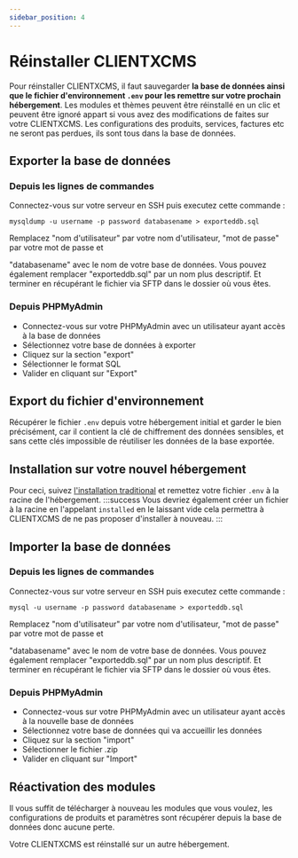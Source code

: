 ```yaml
---
sidebar_position: 4
--- 
```

# Réinstaller CLIENTXCMS

Pour réinstaller CLIENTXCMS, il faut sauvegarder **la base de données ainsi que le fichier d'environnement `.env` pour les remettre sur votre prochain hébergement**.
Les modules et thèmes peuvent être réinstallé en un clic et peuvent être ignoré appart si vous avez des modifications de faites sur votre CLIENTXCMS.
Les configurations des produits, services, factures etc ne seront pas perdues, ils sont tous dans la base de données.
## Exporter la base de données
### Depuis les lignes de commandes
Connectez-vous sur votre serveur en SSH puis executez cette commande : 

`mysqldump -u username -p password databasename > exporteddb.sql`

Remplacez "nom d'utilisateur" par votre nom d'utilisateur, "mot de passe" par votre mot de passe et

"databasename" avec le nom de votre base de données. Vous pouvez également remplacer "exporteddb.sql" par un nom plus descriptif.
Et terminer en récupérant le fichier via SFTP dans le dossier où vous êtes.

### Depuis PHPMyAdmin
- Connectez-vous sur votre PHPMyAdmin avec un utilisateur ayant accès à la base de données
- Sélectionnez votre base de données à exporter
- Cliquez sur la section "export"
- Sélectionner le format SQL
- Valider en cliquant sur "Export"

## Export du fichier d'environnement
Récupérer le fichier `.env` depuis votre hébergement initial et garder le bien précisément, car il contient la clé de chiffrement des données sensibles, et sans cette clés impossible de réutiliser les données de la base exportée.


## Installation sur votre nouvel hébergement
Pour ceci, suivez [l'installation traditional](../installation/Installation-du-Cms.md) et remettez votre fichier `.env` à la racine de l'hébergement.
:::success
Vous devriez également créer un fichier à la racine en l'appelant `installed` en le laissant vide cela permettra à CLIENTXCMS de ne pas proposer d'installer à nouveau. 
:::
## Importer la base de données
### Depuis les lignes de commandes
Connectez-vous sur votre serveur en SSH puis executez cette commande :

`mysql -u username -p password databasename > exporteddb.sql`

Remplacez "nom d'utilisateur" par votre nom d'utilisateur, "mot de passe" par votre mot de passe et

"databasename" avec le nom de votre base de données. Vous pouvez également remplacer "exporteddb.sql" par un nom plus descriptif.
Et terminer en récupérant le fichier via SFTP dans le dossier où vous êtes.

### Depuis PHPMyAdmin
- Connectez-vous sur votre PHPMyAdmin avec un utilisateur ayant accès à la nouvelle base de données
- Sélectionnez votre base de données qui va accueillir les données
- Cliquez sur la section "import"
- Sélectionner le fichier .zip
- Valider en cliquant sur "Import"

## Réactivation des modules
Il vous suffit de télécharger à nouveau les modules que vous voulez, les configurations de produits et paramètres sont récupérer depuis la base de données donc aucune perte.

Votre CLIENTXCMS est réinstallé sur un autre hébergement.